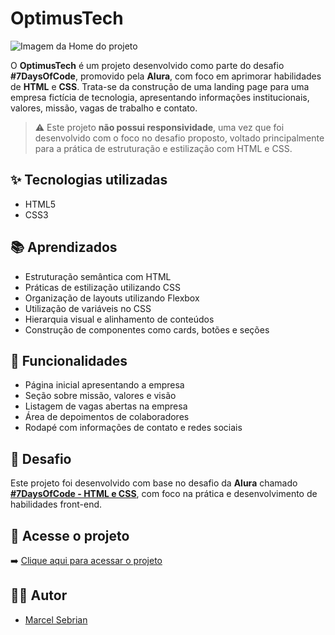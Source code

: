 # OptimusTech

![Imagem da Home do projeto](https://i.imgur.com/fEZapfn.png)

O **OptimusTech** é um projeto desenvolvido como parte do desafio **#7DaysOfCode**, promovido pela **Alura**, com foco em aprimorar habilidades de **HTML** e **CSS**. Trata-se da construção de uma landing page para uma empresa fictícia de tecnologia, apresentando informações institucionais, valores, missão, vagas de trabalho e contato.

> ⚠️ Este projeto **não possui responsividade**, uma vez que foi desenvolvido com o foco no desafio proposto, voltado principalmente para a prática de estruturação e estilização com HTML e CSS.

## ✨ Tecnologias utilizadas

- HTML5
- CSS3

## 📚 Aprendizados

- Estruturação semântica com HTML
- Práticas de estilização utilizando CSS
- Organização de layouts utilizando Flexbox
- Utilização de variáveis no CSS
- Hierarquia visual e alinhamento de conteúdos
- Construção de componentes como cards, botões e seções

## 📌 Funcionalidades

- Página inicial apresentando a empresa
- Seção sobre missão, valores e visão
- Listagem de vagas abertas na empresa
- Área de depoimentos de colaboradores
- Rodapé com informações de contato e redes sociais

## 🔗 Desafio

Este projeto foi desenvolvido com base no desafio da **Alura** chamado **[#7DaysOfCode - HTML e CSS](https://7daysofcode.io/matricula/html-css)**, com foco na prática e desenvolvimento de habilidades front-end.

## 🔗 Acesse o projeto

➡️ [Clique aqui para acessar o projeto](https://optimus-tech-drab.vercel.app/)

## 🧑‍💻 Autor

- [Marcel Sebrian](https://github.com/MaarceelS)
